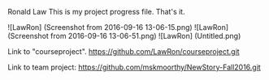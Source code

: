 Ronald Law
This is my project progress file.
That's it.

![LawRon] (Screenshot from 2016-09-16 13-06-15.png)
![LawRon] (Screenshot from 2016-09-16 13-06-51.png)
![LawRon] (Untitled.png)

Link to "courseproject".
https://github.com/LawRon/courseproject.git

Link to team project:
https://github.com/mskmoorthy/NewStory-Fall2016.git
